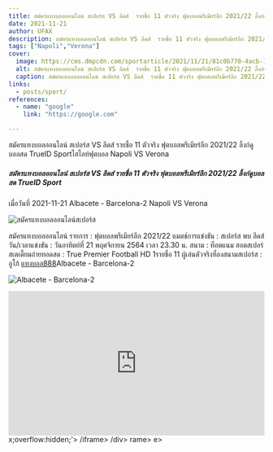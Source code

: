 ```yaml
---
title: สมัครแทงบอลออนไลน์ สเปอร์ส VS ลีดส์  รายชื่อ 11 ตัวจริง ฟุตบอลพรีเมียร์ลีก 2021/22 ลิ้งก์ดูบอลสด  TrueID  Sport
date: 2021-11-21
author: UFAX
description: สมัครแทงบอลออนไลน์ สเปอร์ส VS ลีดส์  รายชื่อ 11 ตัวจริง ฟุตบอลพรีเมียร์ลีก 2021/22 ลิ้งก์ดูบอลสด  TrueID  Sport 2021-11-21
tags: ["Napoli","Verona"]
cover:
  image: https://cms.dmpcdn.com/sportarticle/2021/11/21/81c0b770-4acb-11ec-be36-4f1495d25c7b_original.jpg
  alt: สมัครแทงบอลออนไลน์ สเปอร์ส VS ลีดส์  รายชื่อ 11 ตัวจริง ฟุตบอลพรีเมียร์ลีก 2021/22 ลิ้งก์ดูบอลสด  TrueID  Sport
  caption: สมัครแทงบอลออนไลน์ สเปอร์ส VS ลีดส์  รายชื่อ 11 ตัวจริง ฟุตบอลพรีเมียร์ลีก 2021/22 ลิ้งก์ดูบอลสด  TrueID  Sport
links:
  - posts/sport/
references:
  - name: "google"
    link: "https://google.com"

---
```


สมัครแทงบอลออนไลน์ สเปอร์ส VS ลีดส์  รายชื่อ 11 ตัวจริง ฟุตบอลพรีเมียร์ลีก 2021/22 ลิ้งก์ดูบอลสด  TrueID  Sportไฮไลท์ฟุตบอล Napoli VS Verona

<!--more-->

##### สมัครแทงบอลออนไลน์ สเปอร์ส VS ลีดส์  รายชื่อ 11 ตัวจริง ฟุตบอลพรีเมียร์ลีก 2021/22 ลิ้งก์ดูบอลสด  TrueID  Sport


เมื่อวันที่ 2021-11-21 Albacete - Barcelona-2 Napoli VS Verona

![สมัครแทงบอลออนไลน์สเปอร์ส](https://cms.dmpcdn.com/sportarticle/2021/11/21/81c0b770-4acb-11ec-be36-4f1495d25c7b_original.jpg "สมัครแทงบอลออนไลน์สเปอร์ส")


สมัครแทงบอลออนไลน์ รายการ : ฟุตบอลพรีเมียร์ลีก 2021/22 แมตช์การแข่งขัน : สเปอร์ส พบ ลีดส์วัน/เวลาแข่งขัน : วันอาทิตย์ที่ 21 พฤศจิกายน 2564 เวลา 23.30 น. สนาม : ท็อตแนม ฮอตสเปอร์ สเตเดี้ยมถ่ายทอดสด : True Premier Football HD 1รายชื่อ 11 ผู้เล่นตัวจริงที่ลงสนามสเปอร์ส : อูโก้ <a href="https://bit.ly/3ovjgXC">แทงบอล888</a>Albacete - Barcelona-2

![Albacete - Barcelona-2](https://www.scorebat.com/og/m/og1099273.jpeg "Albacete - Barcelona-2")


<div style='width:100%;height:0px;position:relative;padding-bottom:56.250%;'><iframe src='https://www.scorebat.com/embed/v/619aafa40855e/?utm_source=api&utm_medium=video&utm_campaign=dflt' frameborder='0' width='100%' height='100%' allowfullscreen allow='autoplay; fullscreen' style='width:100%;height:100%;position:absolute;left:0px;top:0px;overflow:hidden;'></iframe></div>
x;overflow:hidden;'></iframe></div>
/iframe></div>
/div>
rame></div>
e></div>
